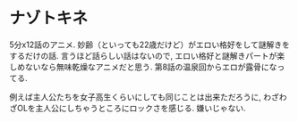 # ナゾトキネ

5分x12話のアニメ.
妙齢（といっても22歳だけど）がエロい格好をして謎解きをするだけの話.
言うほど話らしい話はないので, エロい格好と謎解きパートが楽しめないなら無味乾燥なアニメだと思う.
第8話の温泉回からエロが露骨になってる.

例えば主人公たちを女子高生くらいにしても同じことは出来ただろうに,
わざわざOLを主人公にしちゃうところにロックさを感じる.
嫌いじゃない.
